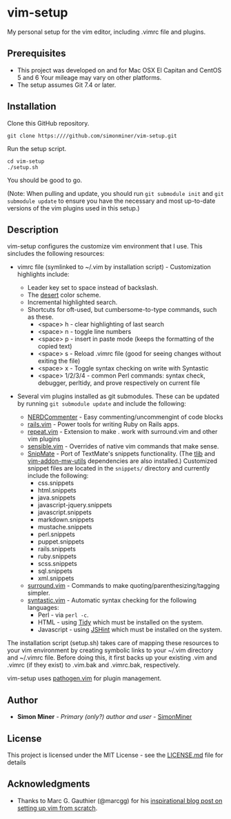 # vim-setup

My personal setup for the vim editor, including .vimrc file and plugins.

## Prerequisites

* This project was developed on and for Mac OSX El Capitan and CentOS 5 and 6
Your mileage may vary on other platforms.
* The setup assumes Git 7.4 or later.

## Installation

Clone this GitHub repository.

    git clone https:////github.com/simonminer/vim-setup.git
    
Run the setup script.

    cd vim-setup
    ./setup.sh

You should be good to go.

(Note: When pulling and update, you should run ``git submodule init`` and ``git submodule update``
to ensure you have the necessary and most up-to-date versions of the vim plugins used in this setup.)

## Description

vim-setup configures the customize vim environment that I use. This sincludes the following resources:

* vimrc file (symlinked to ~/.vim by installation script) - Customization highlights include:

  * Leader key set to space instead of backslash.
  * The [desert](https://github.com/fugalh/desert.vim) color scheme.
  * Incremental highlighted search.
  * Shortcuts for oft-used, but cumbersome-to-type commands, such as these.
    * &lt;space> h - clear highlighting of last search
    * &lt;space> n - toggle line numbers
    * &lt;space> p - insert in paste mode (keeps the formatting of the copied text)
    * &lt;space> s - Reload .vimrc file (good for seeing changes without exiting the file)
    * &lt;space> x - Toggle syntax checking on write with Syntastic
    * &lt;space> 1/2/3/4 - common Perl commands: syntax check, debugger, perltidy, and prove respectively on current file


* Several vim plugins installed as git submodules. These can be updated by running `git submodule update` and
include the following:

  * [NERDCommenter](https://github.com/scrooloose/nerdcommenter.git) - Easy commenting/uncommengint of code blocks
  * [rails.vim](http://github.com/tpope/vim-rails.git) - Power tools for writing Ruby on Rails apps.
  * [repeat.vim](https://github.com/tpope/vim-repeat) - Extension to make . work with surround.vim and other vim plugins
  * [sensible.vim](https://github.com/tpope/vim-sensible) - Overrides of native vim commands that make sense.
  * [SnipMate](https://github.com/garbas/vim-snipmate.git) - Port of TextMate's snippets functionality. (The [tlib](http:////github.com/tomtom/tlib_vim.git) and [vim-addon-mw-utils](https://github.com/MarcWeber/vim-addon-mw-utils) dependencies are also installed.) Customized snippet files are located in the `snippets/` directory and currently include the following:
    * css.snippets
    * html.snippets
    * java.snippets
    * javascript-jquery.snippets
    * javascript.snippets
    * markdown.snippets
    * mustache.snippets
    * perl.snippets
    * puppet.snippets
    * rails.snippets
    * ruby.snippets
    * scss.snippets
    * sql.snippets
    * xml.snippets
  * [surround.vim](https://github.com/tpope/vim-surround) - Commands to make quoting/parenthesizing/tagging simpler.
  * [syntastic.vim](https://github.com/scrooloose/syntastic) - Automatic syntax checking for the following languages:
    * Perl - via ``perl -c``.
    * HTML - using [Tidy](http://www.html-tidy.org/) which must be installed on the system.
    * Javascript - using [JSHint](http://jshint.com) which must be installed on the system.

The installation script (setup.sh) takes care of mapping these resources to your vim environment by
creating symbolic links to your ~/.vim directory and ~/.vimrc file. Before doing this, it first backs up
your existing .vim and .vimrc (if they exist) to .vim.bak and .vimrc.bak, respectively.

vim-setup uses [pathogen.vim](https://github.com/tpope/vim-pathogen) for plugin management.

## Author

* **Simon Miner** - *Primary (only?) author and user* - [SimonMiner](https://github.com/simonminer)

## License

This project is licensed under the MIT License - see the [LICENSE.md](LICENSE.md) file for details

## Acknowledgments

* Thanks to Marc G. Gauthier (@marcgg) for his [inspirational blog post on setting up vim from scratch](http://marcgg.com/blog/2016/03/01/vimrc-example/).

